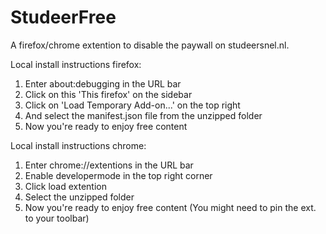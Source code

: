 # StudeerFree

A firefox/chrome extention to disable the paywall on studeersnel.nl.

Local install instructions firefox:

1. Enter about:debugging in the URL bar
2. Click on this 'This firefox' on the sidebar
3. Click on 'Load Temporary Add-on...' on the top right
4. And select the manifest.json file from the unzipped folder
5. Now you're ready to enjoy free content

Local install instructions chrome:

1. Enter chrome://extentions in the URL bar
2. Enable developermode in the top right corner
3. Click load extention
4. Select the unzipped folder
5. Now you're ready to enjoy free content (You might need to pin the ext. to your toolbar)
